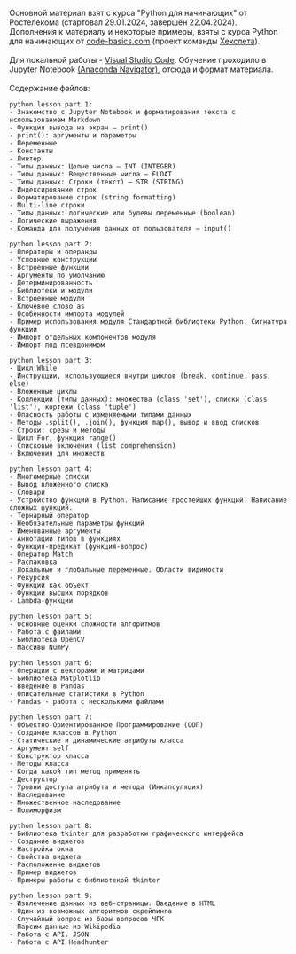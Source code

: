 Основной материал взят с курса "Python для начинающих" от Ростелекома (стартовал 29.01.2024, завершён 22.04.2024).</br>
Дополнения к материалу и некоторые примеры, взяты с курса Python для начинающих от [code-basics.com](https://code-basics.com/ru/languages/python) (проект команды [Хекслета](https://ru.hexlet.io/)).</br>
</br>
Для локальной работы - [Visual Studio Code](https://code.visualstudio.com/). Обучение проходило в Jupyter Notebook [(Anaconda Navigator)](https://www.anaconda.com/download), отсюда и формат материала.</br>
</br>
Содержание файлов:</br>
```
python lesson part 1:
- Знакомство с Jupyter Notebook и форматирования текста с использованием Markdown
- Функция вывода на экран – print()
- print(): аргументы и параметры
- Переменные
- Константы
- Линтер
- Типы данных: Целые числа – INT (INTEGER)
- Типы данных: Вещественные числа – FLOAT
- Типы данных: Строки (текст) – STR (STRING)
- Индексирование строк
- Форматирование строк (string formatting)
- Multi-line строки
- Типы данных: логические или булевы переменные (boolean)
- Логические выражения
- Команда для получения данных от пользователя – input()
```
```
python lesson part 2:
- Операторы и операнды
- Условные конструкции
- Встроенные функции
- Аргументы по умолчанию
- Детерминированность
- Библиотеки и модули
- Встроенные модули
- Ключевое слово as
- Особенности импорта модулей
- Пример использования модуля Стандартной библиотеки Python. Сигнатура функции
- Импорт отдельных компонентов модуля
- Импорт под псевдонимом
```
```
python lesson part 3:
- Цикл While
- Инструкции, использующиеся внутри циклов (break, continue, pass, else)
- Вложенные циклы
- Коллекции (типы данных): множества (class 'set'), списки (class 'list'), кортежи (class 'tuple')
- Опасность работы с изменяемыми типами данных
- Методы .split(), .join(), функция map(), вывод и ввод списков
- Строки: срезы и методы
- Цикл For, функция range()
- Списковые включения (list comprehension)
- Включения для множеств
```
```
python lesson part 4:
- Многомерные списки
- Вывод вложенного списка
- Словари
- Устройство функций в Python. Написание простейших функций. Написание сложных функций.
- Тернарный оператор
- Необязательные параметры функций
- Именованные аргументы
- Аннотации типов в функциях
- Функция-предикат (функция-вопрос)
- Оператор Match
- Распаковка
- Локальные и глобальные переменные. Области видимости
- Рекурсия
- Функции как объект
- Функции высших порядков
- Lambda-функции
```
```
python lesson part 5:
- Основные оценки сложности алгоритмов
- Работа с файлами
- Библиотека OpenCV
- Массивы NumPy
```
```
python lesson part 6:
- Операции с векторами и матрицами
- Библиотека Matplotlib
- Введение в Pandas
- Описательные статистики в Python
- Pandas - работа с несколькими файлами
```
```
python lesson part 7:
- Объектно-Ориентированное Программирование (ООП)
- Создание классов в Python
- Статические и динамические атрибуты класса
- Аргумент self
- Конструктор класса
- Методы класса
- Когда какой тип метод применять
- Деструктор
- Уровни доступа атрибута и метода (Инкапсуляция)
- Наследование
- Множественное наследование
- Полиморфизм
```
```
python lesson part 8:
- Библиотека tkinter для разработки графического интерфейса
- Создание виджетов
- Настройка окна
- Свойства виджета
- Расположение виджетов
- Пример виджетов
- Примеры работы с библиотекой tkinter
```
```
python lesson part 9:
- Извлечение данных из веб-страницы. Введение в HTML
- Один из возможных алгоритмов скрейпинга
- Cлучайный вопрос из базы вопросов ЧГК
- Парсим данные из Wikipedia
- Работа с API. JSON
- Работа с API Headhunter
```
